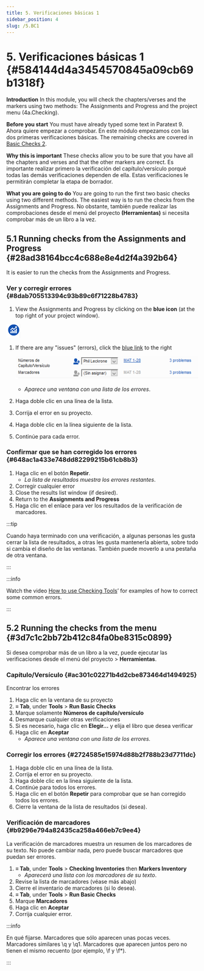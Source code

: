 ```yaml
---
title: 5. Verificaciones básicas 1
sidebar_position: 4
slug: /5.BC1
---
```




# 5. Verificaciones básicas 1 {#584144d4a3454570845a09cb69b1318f}


**Introduction**  In this module, you will check the chapters/verses and the markers using two methods: The Assignments and Progress and the project menu (4a.Checking).


**Before you start**  You must have already typed some text in Paratext 9. Ahora quiere empezar a comprobar. En este módulo empezamos con las dos primeras verificaciones básicas. The remaining checks are covered in [Basic Checks 2](/12.BC2).


**Why this is important**  These checks allow you to be sure that you have all the chapters and verses and that the other markers are correct. Es importante realizar primero la verificación del capítulo/versículo porqué todas las demás verificaciones dependen de ella. Estas verificaciones le permitirán completar la etapa de borrador.


**What you are going to do**  You are going to run the first two basic checks using two different methods. The easiest way is to run the checks from the Assignments and Progress. No obstante, también puede realizar las comprobaciones desde el menú del proyecto **(Herramientas)** si necesita comprobar más de un libro a la vez.


## 5.1 Running checks from the Assignments and Progress {#28ad38164bcc4c688e8e4d2f4a392b64}


It is easier to run the checks from the Assignments and Progress.


### **Ver y corregir errores** {#8dab705513394c93b89c6f71228b4783}


<div class='notion-row'>
<div class='notion-column' style={{width: 'calc((100% - (min(32px, 4vw) * 1)) * 0.5)'}}>

1. View the Assignments and Progress by clicking on the **blue icon** (at the top right of your project window).

</div><div className='notion-spacer'></div>

<div class='notion-column' style={{width: 'calc((100% - (min(32px, 4vw) * 1)) * 0.5)'}}>


![](./1327675855.png)


</div><div className='notion-spacer'></div>
</div>

1. If there are any "issues" (errors), click the <u>blue link</u> to the right

    ![](./1439418375.png)

    - _Aparece una ventana con una lista de los errores_.
2. Haga doble clic en una línea de la lista.
3. Corrija el error en su proyecto.
4. Haga doble clic en la línea siguiente de la lista.
5. Continúe para cada error.

### **Confirmar que se han corregido los errores** {#648ac1a433e748dd82299215b61cb8b3}

1. Haga clic en el botón **Repetir**.
    - _La lista de resultados muestra los errores restantes_.
2. Corregir cualquier error
3. Close the results list window (if desired).
4. Return to the **Assignments and Progress**
5. Haga clic en el enlace para ver los resultados de la verificación de marcadores.

:::tip

Cuando haya terminado con una verificación, a algunas personas les gusta cerrar la lista de resultados, a otras les gusta mantenerla abierta, sobre todo si cambia el diseño de las ventanas. También puede moverlo a una pestaña de otra ventana.

:::




:::info

Watch the video  [How to use Checking Tools](https://vimeo.com/127298551)’ for examples of how to correct some common errors.

:::




## 5.2 Running the checks from the menu {#3d7c1c2bb72b412c84fa0be8315c0899}


Si desea comprobar más de un libro a la vez, puede ejecutar las verificaciones desde el menú del proyecto \> **Herramientas**.


### Capítulo/Versículo {#ac301c02271b4d2cbe873464d1494925}


Encontrar los errores

1. Haga clic en la ventana de su proyecto
2. **≡ Tab**, under **Tools** &gt; **Run Basic Checks**
3. Marque solamente **Números de capítulo/versículo**
4. Desmarque cualquier otras verificaciones
5. Si es necesario, haga clic en **Elegir…** y elija el libro que desea verificar
6. Haga clic en **Aceptar**
    - _Aparece una ventana con una lista de los errores._

### Corregir los errores {#2724585e15974d88b2f788b23d7711dc}

1. Haga doble clic en una línea de la lista.
2. Corrija el error en su proyecto.
3. Haga doble clic en la línea siguiente de la lista.
4. Continúe para todos los errores.
5. Haga clic en el botón **Repetir** para comprobar que se han corregido todos los errores.
6. Cierre la ventana de la lista de resultados (si desea).

### Verificación de marcadores {#b9296e794a82435ca258a466eb7c9ee4}


La verificación de marcadores muestra un resumen de los marcadores de su texto. No puede cambiar nada, pero puede buscar marcadores que puedan ser errores.

1. **≡ Tab**, under **Tools** &gt; **Checking Inventories** then **Markers Inventory**
    - _Aparecerá una lista con los marcadores de su texto_.
2. Revise la lista de marcadores (véase más abajo)
3. Cierre el inventario de marcadores (si lo desea).
4. **≡ Tab**, under **Tools** &gt; **Run Basic Checks**
5. Marque **Marcadores**
6. Haga clic en **Aceptar**
7. Corrija cualquier error.

:::info

En qué fijarse. Marcadores que sólo aparecen unas pocas veces. Marcadores similares \q y \q1. Marcadores que aparecen juntos pero no tienen el mismo recuento (por ejemplo, \f y \f*).

:::



